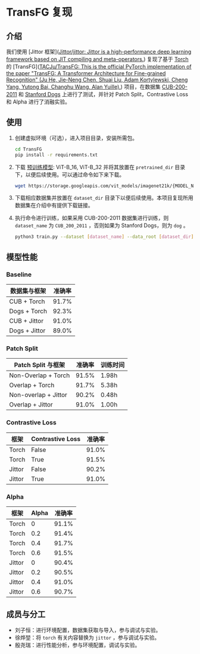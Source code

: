 # TransFG 复现

## 介绍

我们使用 [Jittor 框架]([Jittor/jittor: Jittor is a high-performance deep learning framework based on JIT compiling and meta-operators.](https://github.com/Jittor/jittor)) 复现了基于 [Torch](https://github.com/pytorch/pytorch) 的 [TransFG]([TACJu/TransFG: This is the official PyTorch implementation of the paper "TransFG: A Transformer Architecture for Fine-grained Recognition" (Ju He, Jie-Neng Chen, Shuai Liu, Adam Kortylewski, Cheng Yang, Yutong Bai, Changhu Wang, Alan Yuille).](https://github.com/TACJu/TransFG)) 项目，在数据集 [CUB-200-2011](https://www.vision.caltech.edu/datasets/cub_200_2011/) 和 [Stanford Dogs](http://vision.stanford.edu/aditya86/ImageNetDogs/) 上进行了测试，并针对 Patch Split，Contrastive Loss 和 Alpha 进行了消融实验。

## 使用

1. 创建虚拟环境（可选），进入项目目录，安装所需包。

   ```bash
   cd TransFG
   pip install -r requirements.txt
   ```

2. 下载 [预训练模型](https://console.cloud.google.com/storage/vit_models/): ViT-B_16, ViT-B_32 并将其放置在 `pretrained_dir` 目录下，以便后续使用。可以通过命令如下来下载。

   ```bash
   wget https://storage.googleapis.com/vit_models/imagenet21k/{MODEL_NAME}.npz
   ```

3. 下载相应数据集并放置在 `dataset_dir` 目录下以便后续使用。本项目复现所用数据集在介绍中有提供下载链接。

4. 执行命令进行训练，如果采用 CUB-200-2011 数据集进行训练，则 `dataset_name` 为 `CUB_200_2011` ，否则如果为 Stanford Dogs，则为 `dog` 。

   ```bash
   python3 train.py --dataset [dataset_name] --data_root [dataset_dir] --split [overlap/non-overlap] --pretrained_dir [pretrained_dir] --name [name]
   ```

## 模型性能

### Baseline

| 数据集与框架  | 准确率 |
| ------------- | ------ |
| CUB + Torch   | 91.7%  |
| Dogs + Torch  | 92.3%  |
| CUB + Jittor  | 91.0%  |
| Dogs + Jittor | 89.0%  |

### Patch Split

| Patch Split 与框架   | 准确率 | 训练时间 |
| -------------------- | ------ | -------- |
| Non-Overlap + Torch  | 91.5%  | 1.98h    |
| Overlap + Torch      | 91.7%  | 5.38h    |
| Non-overlap + Jittor | 90.2%  | 0.48h    |
| Overlap + Jittor     | 91.0%  | 1.00h    |

### Contrastive Loss

| 框架   | Contrastive Loss | 准确率 |
| ------ | ---------------- | ------ |
| Torch  | False            | 91.0%  |
| Torch  | True             | 91.5%  |
| Jittor | False            | 90.2%  |
| Jittor | True             | 91.0%  |

### Alpha

| 框架   | Alpha | 准确率 |
| ------ | ----- | ------ |
| Torch  | 0     | 91.1%  |
| Torch  | 0.2   | 91.4%  |
| Torch  | 0.4   | 91.7%  |
| Torch  | 0.6   | 91.5%  |
| Jittor | 0     | 90.4%  |
| Jittor | 0.2   | 90.5%  |
| Jittor | 0.4   | 91.0%  |
| Jittor | 0.6   | 90.7%  |

## 成员与分工

- 刘子恒：进行环境配置，数据集获取与导入，参与调试与实验。
- 徐烨堃：将 `torch` 有关内容替换为 `jittor` ，参与调试与实验。
- 殷尧瑞：进行性能分析，参与环境配置，调试与实验。

